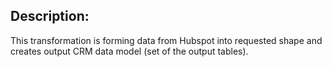 ## Description:

This transformation is forming data from Hubspot into requested shape and creates output CRM data model (set of the output tables).
